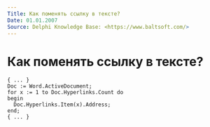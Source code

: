 ```yaml
---
Title: Как поменять ссылку в тексте?
Date: 01.01.2007
Source: Delphi Knowledge Base: <https://www.baltsoft.com/>
---
```



Как поменять ссылку в тексте?
=============================

    { ... }
    Doc := Word.ActiveDocument;
    for x := 1 to Doc.Hyperlinks.Count do
    begin
      Doc.Hyperlinks.Item(x).Address;
    end;
    { ... }

